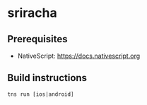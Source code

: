 # sriracha

## Prerequisites
* NativeScript: https://docs.nativescript.org

## Build instructions
`tns run [ios|android]`

